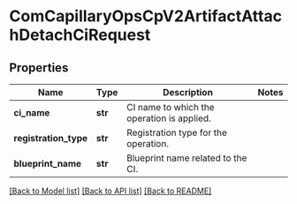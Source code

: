 # ComCapillaryOpsCpV2ArtifactAttachDetachCiRequest

## Properties
Name | Type | Description | Notes
------------ | ------------- | ------------- | -------------
**ci_name** | **str** | CI name to which the operation is applied. | 
**registration_type** | **str** | Registration type for the operation. | 
**blueprint_name** | **str** | Blueprint name related to the CI. | 

[[Back to Model list]](../README.md#documentation-for-models) [[Back to API list]](../README.md#documentation-for-api-endpoints) [[Back to README]](../README.md)

